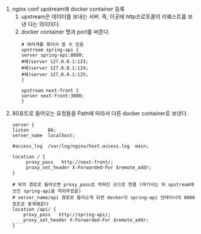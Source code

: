 1. nginx conf upstream에 docker container 등록
   1. upstream은 데이터를 보내는 서버. 즉, 이곳에 http프로토콜의 리퀘스트를 보낸 다는 의미이다.
   2. docker container 명과 port를 써준다.
        ```
      # 여러개를 묶어서 쓸 수 있음
        upstream spring-api {
        server spring-api:8080;
        #예)server 127.0.0.1:123;
        #예)server 127.0.0.1:124;
        #예)server 127.0.0.1:125;
        }
        
        upstream next-front {
        server next-front:3000;
        }
      ```
2. 80포트로 들어오는 요청들을 Path에 따라서 다른 docker container로 보낸다.
     ```
   server {
     listen       80;
     server_name  localhost;

     #access_log  /var/log/nginx/host.access.log  main;

     location / {
          proxy_pass   http://next-front/;
          proxy_set_header X-Forwarded-For $remote_addr;
     }

     # 위의 경로로 들어오면 proxy_pass로 적혀진 곳으로 연결 (여기서는 위 upstream에 쓰인 spring-api을 적어주었음)
     # server_name/api 경로로 들어오게 되면 docker의 spring-api 컨테이너의 8080포트로 중계해준다
     location /api/ {
         proxy_pass   http://spring-api/;
         proxy_set_header X-Forwarded-For $remote_addr;
     }```